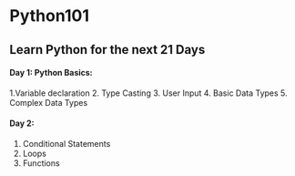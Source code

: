 # Python101

<h2>Learn Python for the next 21 Days</h2>

<h4>Day 1: Python Basics:</h4>
<p>
  1.Variable declaration
  2. Type Casting
  3. User Input
  4. Basic Data Types
  5. Complex Data Types
</p>

<h4>Day 2:</h4>
<ol>
  <li>Conditional Statements</li>
  <li>Loops</li>
  <li>Functions</li>
</ol>

  


